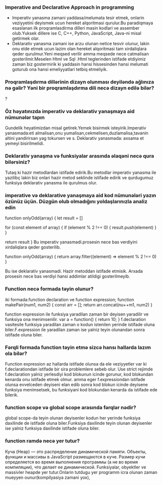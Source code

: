### Imperative and Declarative Approach in programming
- Imperativ yanasma zamani yaddasa/melumata tesir etmek, onlarin veziyyetini deyismek ucun hereket alqoritmasi qurulur.Bu paradiqmaya esaslanan ilk proqramlasdirma dilleri masin kodlari ve assember olub.Yuksek dillere ise C, C++, Python, JavaScript, Java-ni misal getirmek olar.
- Deklarativ yanasma zamani ise arzu olunan netice tesvir olunur, lakin onu elde etmek ucun lazim olan hereket alqoritmasi tam xirdaliqlara qeder qurulmur.Yeni meqsed verilir amma meqsede nece catmalisan gosterilmir.Meselen Html ve Sql .Html teglerinden  istifade etdiyimiz zaman biz gostermirik ki yaddasin hansi hissesinden hansi melumati goturub ona hansi emeliyyatlari tetbiq etmeliyik.

### Proqramlaşdırma dillərinin dizayn olunması deyiləndə ağlınıza nə gəlir? Yəni bir proqramlaşdırma dili necə dizayn edilə bilər?

?

### Öz həyatınızda imperativ və deklarativ yanaşmaya aid nümunələr tapın

Gundelik heyatimizdan misal getirek.Yemek bisirmek isteyirik.Imperativ yanasmada:eti almalisan,onu yumalisan,cekmelisen,duzlamalisa,tavanin altini yandirirsan yag tokursen ve s.
Deklarativ yanasmada: axsama et yemeyi bisirilmelidi.

### Deklarativ yanaşma və funksiyalar arasında əlaqəni necə qura bilərsiniz?

Tutaq ki hazir metodlardan istifade edirik.Bu metodlar imperativ yanasma ile yazilibç lakin biz onlari hazir metod seklinde istifade edirik ve qurdugumuz funksiya deklarativ yanasma ile qurulmus olur. 

### imperative və deklarative yanaşmaya aid kod nümunələri yazın özünüz üçün. Düzgün olub olmadığını yoldaşlarınızla analiz edin

function onlyOdd(array) {
  let result = []

  for (const element of array) {
    if (element % 2 !== 0) {
      result.push(element)
    }
  }

  return result
}
Bu imperativ yanasmadi.prosesin nece bas verdiyini xirdaliqlara qeder gosterilib.


function onlyOdd(array) {
  return array.filter((element) => element % 2 !== 0)
}

Bu ise deklarativ yanasmadi. Hazir metoddan istifade etmisik. Arxada prosesin nece bas verdiyi hansi addimlar atildigi gosterilmeyib.


### Function necə formada təyin olunur?
iki formada:function declaration ve function expression;
function makePair(num1, num2) {
    const arr = [];
    return arr.concat(nu++m1, num2)
}

function expression ile funksiya yaradilan zaman bir deyisen yaradilir ve funksiya ona menimsenilir.
var a = function() { 
    return 10; 
}
f.declaration vasitesile funksiya yaradilan zaman o kodun istenilen yerinde istifade oluna biler.F.expression ile yaradilan zaman ise yalniz teyin olunandan sonra istifade oluna biler.

### Fərqli formada function təyin etmə sizcə hansı hallarda lazım ola bilər?

Function expression az hallarda istifade olunsa da ele veziyyetler var ki f.declarationdan istifade bir sira problemlere sebeb olur.
Use strict rejimde f.declaration yalniz yerlesdiyi kod blokunun icinde gorunur, kod blokundan kenarda onu istifade etmek olmur.
amma eger f.expressiondan istifade olunsa evvelceden deyiseni elan edib sonra kod blokun icinde deyisene funksiya menimsetsek, bu funksiyani kod blokundan kenarda da istifade ede bilerik.

### function scope və global scope arasında fərqlər nədir?

global scope-da teyin olunan deyisenler kodun her yerinde funksiya daxilinde de istifade oluna biler.Funksiya daxilinde teyin olunan deyisenler ise yalniz funksiya daxilinde istifade oluna biler.  

### function ramdə necə yer tutur?
Куча (Heap) — это распределение динамической памяти. Объекты, функции и массивы в JavaScript размещаются в куче. Размер кучи определяется во время выполнения программы (а не во время компиляции), что делает ее динамической.
Funksiyalar, obyektler ve massivler heapde yer tutur.Onlarin tutdugu yer programm icra olunan zaman mueyyen ounur(kompilyasiya zamani yox),


<!-- novbeti ders ucun
Javascript kodlarının arxa planda işləmə prinsipi necədir?
Allocate memory-use memory- release memory ifadələri nə deməkdir?
Static allocation vs dynamic allocation
garbage collection nədir?
hoisting nədir?
scope və hoisting ifadələri arasında fərq nədir? -->